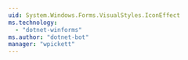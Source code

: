 ```yaml
---
uid: System.Windows.Forms.VisualStyles.IconEffect
ms.technology: 
  - "dotnet-winforms"
ms.author: "dotnet-bot"
manager: "wpickett"
---
```


